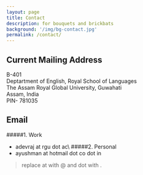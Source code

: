```yaml
---
layout: page
title: Contact 
description: for bouquets and brickbats
background: '/img/bg-contact.jpg'
permalink: /contact/
---
```


## Current Mailing Address 

B-401\
Deptartment of English, Royal School of Languages\
The Assam Royal Global University, Guwahati\
Assam, India\
PIN- 781035

## Email   

#####1. Work
- adevraj at rgu dot ac\ 
#####2. Personal
- ayushman at hotmail dot co dot in
> replace at with @ and dot with .
